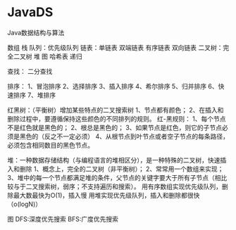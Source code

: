 # JavaDS
Java数据结构与算法

数组
栈
队列：优先级队列
链表：单链表 双端链表 有序链表 双向链表
二叉树：完全二叉树
堆
图
哈希表
递归


查找：
二分查找

排序：
1、冒泡排序
2、选择排序
3、插入排序
4、希尔排序
5、归并排序
6、快速排序
7、堆排序

红黑树：（平衡树）增加某些特点的二叉搜索树
1、节点都有颜色；
2、在插入和删除过程中，要遵循保持这些颜色的不同排列的规则。
红-黑规则：
1、每个节点不是红色就是黑色的；
2、根总是黑色的；
3、如果节点是红色，则它的子节点必须是黑色的（反之不一定必须）
4、从根节点到叶节点或者空子节点的每条路径，必须包含相同数目的黑色节点。

堆：一种数据存储结构（与编程语言的堆相区分），是一种特殊的二叉树，快速插入和删除
1、概念上，完全的二叉树（非平衡树）；
2、常常用一个数组来实现；
3、堆中的每一个节点都满足堆的条件，父节点的关键字要大于所有子节点（相比较与于二叉搜索树，弱序；不支持遍历和搜索）。
	用有序数组实现优先级队列，删除最大数最快为O(1)，插入慢
	用堆实现优先级队列，插入和删除都很快（o(logN)）

图
DFS:深度优先搜索
BFS:广度优先搜索


